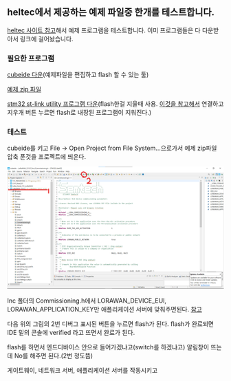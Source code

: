 ## heltec에서 제공하는 예제 파일중 한개를 테스트합니다.

[heltec 사이트 참고](https://heltec-automation-docs.readthedocs.io/en/latest/stm32/lora_node_151/download_firmware.html)해서 예제 프로그램을 테스트합니다. 이미 프로그램들은 다 다운받아서 링크에 걸어놨습니다.

### 필요한 프로그램

[cubeide 다운](../assets/downloads/cubeide.exe.zip)(예제파일을 편집하고 flash 할 수 있는 툴)

[예제 zip 파일](../assets/downloads/LoRaWAN_151CC_V1.0.zip)

[stm32 st-link utility 프로그램 다운](../assets/downloads/stm32st-linkutility.zip)(flash한걸 지울때 사용. [이것을 참고해서](./ipv6_endevice.md) 연결하고 지우개 버튼 누르면 flash로 내장된 프로그램이 지워진다.)

### 테스트

cubeide를 키고 File → Open Project from File System...으로가서 예제 zip파일 압축 푼것을 프로젝트에 띄운다.

![image](../assets/images/lorawan_151cc/howtocubeide.png)

Inc 폴더의 Commissioning.h에서 LORAWAN_DEVICE_EUI, LORAWAN_APPLICATION_KEY만 애플리케이션 서버에 맞춰주면된다. [참고](./ipv6_endevice.md)

다음 위의 그림의 2번 디버그 표시된 버튼을 누르면 flash가 된다. flash가 완료되면 IDE 밑의 콘솔에 verified 라고 뜨면서 완료가 된다.

flash를 하면서 엔드디바이스 안으로 들어가겠냐고(switch를 하겠냐고) 알림창이 뜨는데 No를 해주면 된다.(2번 정도뜸)

게이트웨이, 네트워크 서버, 애플리케이션 서버를 작동시키고
